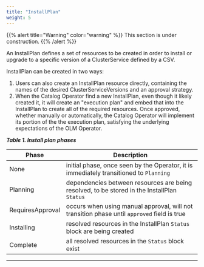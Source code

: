 ```yaml
---
title: "InstallPlan"
weight: 5
---
```


{{% alert title="Warning" color="warning" %}}
This section is under construction.
{{% /alert %}}

An InstallPlan defines a set of resources to be created in order to install or upgrade to a specific version of a ClusterService defined by a CSV.


InstallPlan can be created in two ways: 
1. Users can also create an InstallPlan resource directly, containing the names of the desired ClusterServiceVersions and an approval strategy.
2. When the Catalog Operator find a new InstallPlan, even though it likely created it, it will create an "execution plan" and embed that into the InstallPlan to create all of the required resources. Once approved, whether manually or automatically, the Catalog Operator will implement its portion of the the execution plan, satisfying the underlying expectations of the OLM Operator.

**_Table 1. Install plan phases_**

| Phase              | Description                                                                                 |
|--------------------|---------------------------------------------------------------------------------------------|
| None               | initial phase, once seen by the Operator, it is immediately transitioned to `Planning`      |
| Planning           | dependencies between resources are being resolved, to be stored in the InstallPlan `Status` |
| RequiresApproval   | occurs when using manual approval, will not transition phase until `approved` field is true |
| Installing         | resolved resources in the InstallPlan `Status` block are being created                      |
| Complete           | all resolved resources in the `Status` block exist                                          |
---------------------